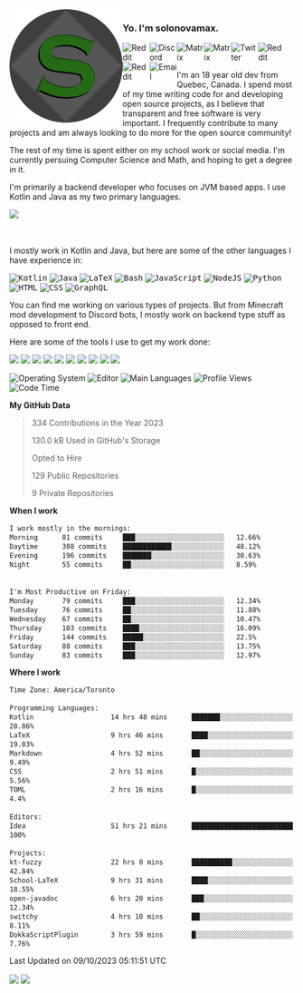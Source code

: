 <img align="left" alt="Avatar" width="200px" src="https://raw.githubusercontent.com/solonovamax/solonovamax/main/solonovamax-circle.png" />

### Yo. I'm solonovamax.

<a href="https://gitlab.com/solonovamax">
    <img align="left" alt="Reddit" width="48px" src="https://img.icons8.com/color/2x/gitlab.png">
</a>

<a href="https://discord.solonovamax.gay">
    <img align="left" alt="Discord" width="48px" src="https://img.icons8.com/color/2x/discord-logo.png">
</a>

<a href="https://matrix.to/#/@solonovamax:matrix.org?#gh-light-mode-only">
    <img align="left" alt="Matrix" width="48px" src="https://img.icons8.com/000000/material/2x/matrix-logo.png">
</a>
<a href="https://matrix.to/#/@solonovamax:matrix.org?#gh-dark-mode-only">
    <img align="left" alt="Matrix" width="48px" src="https://img.icons8.com/FFFFFF/material/2x/matrix-logo.png">
</a>

<a href="https://twitter.com/solonovamax">
    <img align="left" alt="Twitter" width="48px" src="https://img.icons8.com/color/2x/twitter.png">
</a>

<!-- <a href="https://twitch.tv/solonovamax">
    <img align="left" alt="Twitch" width="48px" src="https://img.icons8.com/color/2x/twitch.png">
</a> -->

<a href="https://reddit.com/u/solonovamax">
    <img align="left" alt="Reddit" width="48px" src="https://img.icons8.com/color/2x/reddit.png">
</a>

<a href="https://www.youtube.com/channel/UCTxCeyGu41WfEBT8mXpjHMA">
    <img align="left" alt="Reddit" width="48px" src="https://img.icons8.com/color/2x/youtube.png">
</a>

<a href="mailto:solonovamax@12oclockpoint.com">
    <img align="left" alt="Email" width="48px" src="https://img.icons8.com/fluency/2x/mail.png">
</a>

<!-- <a href="https://open.spotify.com/user/solonovamax">
    <img align="left" alt="Spotify" width="48px" src="https://img.icons8.com/color/2x/spotify.png">
</a> -->

<br/>
<br/>

I'm an 18 year old dev from Quebec, Canada.
I spend most of my time writing code for and developing open source projects, as I believe that transparent and free software is very important.
I frequently contribute to many projects and am always looking to do more for the open source community!

The rest of my time is spent either on my school work or social media. I'm currently persuing Computer Science and Math, and hoping to get a degree in it.

I'm primarily a backend developer who focuses on JVM based apps. I use Kotlin and Java as my two primary languages.


<a href="https://github.com/ryo-ma/github-profile-trophy"><img src="https://github-profile-trophy.vercel.app/?username=solonovamax&margin-w=15&row=1"/></a> 

<br/>

I mostly work in Kotlin and Java, but here are some of the other languages I have experience in:

<kbd><img height="32" alt="Kotlin" src="https://img.icons8.com/color/1x/kotlin.png"></kbd>
<kbd><img height="32" alt="Java" src="https://img.icons8.com/color/1x/java-coffee-cup-logo.png"></kbd>
<kbd><img height="32" alt="LaTeX" src="https://img.icons8.com/color/1x/latex.png"></kbd>
<kbd><img height="32" alt="Bash" src="https://img.icons8.com/color/1x/console.png"></kbd>
<kbd><img height="32" alt="JavaScript" src="https://img.icons8.com/color/1x/javascript.png"></kbd>
<kbd><img height="32" alt="NodeJS" src="https://img.icons8.com/color/1x/nodejs.png"></kbd>
<kbd><img height="32" alt="Python" src="https://img.icons8.com/color/1x/python.png"></kbd>
<kbd><img height="32" alt="HTML" src="https://img.icons8.com/color/1x/html-5.png"></kbd>
<kbd><img height="32" alt="CSS" src="https://img.icons8.com/color/1x/css3.png"></kbd>
<kbd><img height="32" alt="GraphQL" src="https://img.icons8.com/color/1x/graphql.png"></kbd>

You can find me working on various types of projects.
But from Minecraft mod development to Discord bots, I mostly work on backend type stuff as opposed to front end.

Here are some of the tools I use to get my work done:

<kbd><img height="32" src="https://img.icons8.com/color/2x/intellij-idea.png"></kbd>
<kbd><img height="32" src="https://img.icons8.com/color/2x/linux.png"></kbd>
<kbd><img height="32" src="https://img.icons8.com/fluent/2x/console.png"></kbd>
<kbd><img height="32" src="https://img.icons8.com/color/2x/open-source.png"></kbd>
<kbd><img height="32" src="https://img.icons8.com/color/2x/git.png"></kbd>
<kbd><img height="32" src="https://img.icons8.com/color/2x/docker.png"></kbd>
<kbd><img height="32" src="https://img.icons8.com/color/2x/mongodb.png"></kbd>
<kbd><img height="32" src="https://img.icons8.com/color/2x/nginx.png"></kbd>
<a href="?#gh-light-mode-only"><kbd><img height="32" src="https://img.icons8.com/metro/2x/mysql.png"></kbd></a>
<a href="?#gh-dark-mode-only"><kbd><img height="32" src="https://img.icons8.com/FFFFFF/metro/2x/mysql.png"></kbd></a>

![Operating System](https://img.shields.io/badge/OS-Arch%20Linux-informational?style=for-the-badge&logo=Arch%20Linux&logoColor=white&color=007ec6)
![Editor](https://img.shields.io/badge/Editor-IntelliJ%20Idea-informational?style=for-the-badge&logo=IntelliJ%20Idea&logoColor=white&color=007ec6)
![Main Languages](https://img.shields.io/badge/Main%20Languages-Java%20%26%20Kotlin-informational?style=for-the-badge&logo=Java&logoColor=white&color=007ec6)
![Profile Views](https://komarev.com/ghpvc/?username=solonovamax&color=blue&style=for-the-badge)
![Code Time](https://img.shields.io/endpoint?url=https://wakapi.dev/api/compat/shields/v1/solonovamax/interval:all_time&label=Code%20Time&style=for-the-badge&color=blue)

<!--START_SECTION:waka-->
**My GitHub Data**

> 334 Contributions in the Year 2023
> 
> 130.0 kB Used in GitHub's Storage
> 
> Opted to Hire
> 
> 129 Public Repositories
> 
> 9 Private Repositories
> 
**When I work** 

```text
I work mostly in the mornings: 
Morning      81 commits     ███░░░░░░░░░░░░░░░░░░░░░░   12.66% 
Daytime      308 commits    ████████████░░░░░░░░░░░░░   48.12% 
Evening      196 commits    ███████░░░░░░░░░░░░░░░░░░   30.63% 
Night        55 commits     ██░░░░░░░░░░░░░░░░░░░░░░░   8.59%


I'm Most Productive on Friday: 
Monday       79 commits     ███░░░░░░░░░░░░░░░░░░░░░░   12.34% 
Tuesday      76 commits     ██░░░░░░░░░░░░░░░░░░░░░░░   11.88% 
Wednesday    67 commits     ██░░░░░░░░░░░░░░░░░░░░░░░   10.47% 
Thursday     103 commits    ████░░░░░░░░░░░░░░░░░░░░░   16.09% 
Friday       144 commits    █████░░░░░░░░░░░░░░░░░░░░   22.5% 
Saturday     88 commits     ███░░░░░░░░░░░░░░░░░░░░░░   13.75% 
Sunday       83 commits     ███░░░░░░░░░░░░░░░░░░░░░░   12.97%

```


**Where I work** 

```text
Time Zone: America/Toronto

Programming Languages: 
Kotlin                   14 hrs 48 mins      ███████░░░░░░░░░░░░░░░░░░   28.86% 
LaTeX                    9 hrs 46 mins       ████░░░░░░░░░░░░░░░░░░░░░   19.03% 
Markdown                 4 hrs 52 mins       ██░░░░░░░░░░░░░░░░░░░░░░░   9.49% 
CSS                      2 hrs 51 mins       █░░░░░░░░░░░░░░░░░░░░░░░░   5.56% 
TOML                     2 hrs 16 mins       █░░░░░░░░░░░░░░░░░░░░░░░░   4.4%

Editors: 
Idea                     51 hrs 21 mins      █████████████████████████   100%

Projects: 
kt-fuzzy                 22 hrs 0 mins       ██████████░░░░░░░░░░░░░░░   42.84% 
School-LaTeX             9 hrs 31 mins       ████░░░░░░░░░░░░░░░░░░░░░   18.55% 
open-javadoc             6 hrs 20 mins       ███░░░░░░░░░░░░░░░░░░░░░░   12.34% 
switchy                  4 hrs 10 mins       ██░░░░░░░░░░░░░░░░░░░░░░░   8.11% 
DokkaScriptPlugin        3 hrs 59 mins       █░░░░░░░░░░░░░░░░░░░░░░░░   7.76%

```


 Last Updated on 09/10/2023 05:11:51 UTC
<!--END_SECTION:waka-->

<div style="white-space:nowrap;width:100%;position: relative;display: inline-block">
<img align="center" src="https://github-readme-stats.vercel.app/api?username=solonovamax&custom_title=solonovamax%27s%20Github%20Stats&langs_count=5&include_all_commits=true&count_private=true&show_icons=true&theme=github_dark"/>
<img align="center" src="https://github-readme-stats.vercel.app/api/wakatime?api_domain=wakapi.dev&username=solonovamax&range=last_30_days&custom_title=solonovamax%27s+Primary+Languages+%28Last+Month%29&langs_count=10&show_icons=true&theme=github_dark"/>
</div>
